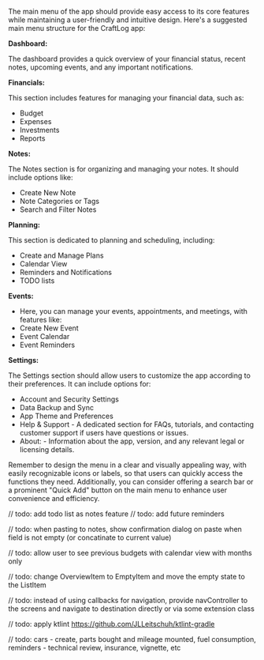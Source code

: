 The main menu of the app should provide easy access to its core features while maintaining a user-friendly and intuitive design. Here's a suggested main menu structure for the CraftLog app:

**Dashboard:**

The dashboard provides a quick overview of your financial status, recent notes, upcoming events, and any important notifications.

**Financials:**

This section includes features for managing your financial data, such as:
* Budget
* Expenses
* Investments
* Reports

**Notes:**

The Notes section is for organizing and managing your notes. It should include options like:
* Create New Note
* Note Categories or Tags
* Search and Filter Notes

**Planning:**

This section is dedicated to planning and scheduling, including:
* Create and Manage Plans
* Calendar View
* Reminders and Notifications
* TODO lists

**Events:**

* Here, you can manage your events, appointments, and meetings, with features like:
* Create New Event
* Event Calendar
* Event Reminders

**Settings:**

The Settings section should allow users to customize the app according to their preferences. It can include options for:
* Account and Security Settings
* Data Backup and Sync
* App Theme and Preferences
* Help & Support - A dedicated section for FAQs, tutorials, and contacting customer support if users have questions or issues.
* About: - Information about the app, version, and any relevant legal or licensing details.

Remember to design the menu in a clear and visually appealing way, with easily recognizable icons or labels, so that users can quickly access the functions they need. Additionally, you can consider offering a search bar or a prominent "Quick Add" button on the main menu to enhance user convenience and efficiency.




// todo: add todo list as notes feature
// todo: add future reminders

// todo: when pasting to notes, show confirmation dialog on paste when field is not empty (or concatinate to current value)

// todo: allow user to see previous budgets with calendar view with months only

// todo: change OverviewItem to EmptyItem and move the empty state to the ListItem

// todo: instead of using callbacks for navigation, provide navController to the screens and navigate to destination directly or via some extension class

// todo: apply ktlint https://github.com/JLLeitschuh/ktlint-gradle

// todo: cars - create, parts bought and mileage mounted, fuel consumption, reminders - technical review, insurance, vignette, etc